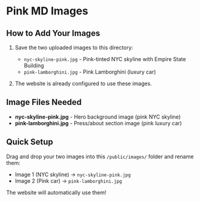 # Pink MD Images

## How to Add Your Images

1. Save the two uploaded images to this directory:
   - `nyc-skyline-pink.jpg` - Pink-tinted NYC skyline with Empire State Building
   - `pink-lamborghini.jpg` - Pink Lamborghini (luxury car)

2. The website is already configured to use these images.

## Image Files Needed

- **nyc-skyline-pink.jpg** - Hero background image (pink NYC skyline)
- **pink-lamborghini.jpg** - Press/about section image (pink luxury car)

## Quick Setup

Drag and drop your two images into this `/public/images/` folder and rename them:
- Image 1 (NYC skyline) → `nyc-skyline-pink.jpg`
- Image 2 (Pink car) → `pink-lamborghini.jpg`

The website will automatically use them!
